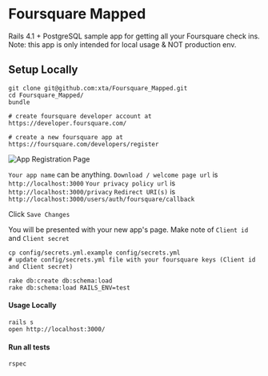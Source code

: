 # Foursquare Mapped

Rails 4.1 + PostgreSQL sample app for getting all your Foursquare check ins. Note: this app is only intended for local usage & NOT production env.

## Setup Locally

    git clone git@github.com:xta/Foursquare_Mapped.git
    cd Foursquare_Mapped/
    bundle

    # create foursquare developer account at https://developer.foursquare.com/

    # create a new foursquare app at https://foursquare.com/developers/register
![App Registration Page](/../master/public/dev_4sq_register_app.png?raw=true)

`Your app name` can be anything.
`Download / welcome page url` is `http://localhost:3000`
`Your privacy policy url` is `http://localhost:3000/privacy`
`Redirect URI(s)` is `http://localhost:3000/users/auth/foursquare/callback`

Click `Save Changes`

You will be presented with your new app's page. Make note of `Client id` and `Client secret`

    cp config/secrets.yml.example config/secrets.yml
    # update config/secrets.yml file with your foursquare keys (Client id and Client secret)

    rake db:create db:schema:load
    rake db:schema:load RAILS_ENV=test

#### Usage Locally
    rails s
    open http://localhost:3000/

#### Run all tests
    rspec
